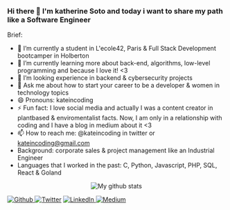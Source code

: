 ### Hi there 👋 I'm katherine Soto and today i want to share my path like a Software Engineer

Brief:

- 🔭 I’m currently a student in L'ecole42, Paris & Full Stack Development bootcamper in Holberton
- 🌱 I’m currently learning more about back-end, algorithms, low-level programming and because I love it! <3
- 🤔 I’m looking experience in backend & cybersecurity projects
- 💬 Ask me about how to start your career to be a developer & women in technology topics
- 😄 Pronouns: kateincoding
- ⚡ Fun fact: I love social media and actually I was a content creator in plantbased & enviromentalist facts. Now, I am only in a relationship with coding and I have a blog in medium about it <3
- 📫 How to reach me: @kateincoding in twitter or kateincoding@gmail.com
- Background: corporate sales & project management like an Industrial Engineer
- Languages that I worked in the past: C, Python, Javascript, PHP, SQL, React & Goland

<p align="center">
  <img align="center" src="https://github-readme-stats.vercel.app/api/top-langs/?username=kateincoding&layout=compact&theme=vue&langs_count=6" alt="My github stats"/>
</p>
<p>
  <a href="https://github.com/kateincoding" target="_blank"><img alt="Github" src="https://img.shields.io/badge/GitHub-%2312100E.svg?&style=for-the-badge&logo=Github&logoColor=white" />
  </a> <a href="https://twitter.com/kateincoding" target="_blank"><img alt="Twitter" src="https://img.shields.io/badge/twitter-%231DA1F2.svg?&style=for-the-badge&logo=twitter&logoColor=white" /></a>
  <a href="https://www.linkedin.com/in/katherinesoto/" target="_blank"><img alt="LinkedIn" src="https://img.shields.io/badge/linkedin-%230077B5.svg?&style=for-the-badge&logo=linkedin&logoColor=white" />
  </a> <a href="https://kateincoding.medium.com/" target="_blank"><img alt="Medium" src="https://img.shields.io/badge/medium-%2312100E.svg?&style=for-the-badge&logo=medium&logoColor=white" /></a>
</p>
